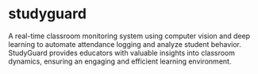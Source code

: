 # studyguard
A real-time classroom monitoring system using computer vision and deep learning to automate attendance logging and analyze student behavior. StudyGuard provides educators with valuable insights into classroom dynamics, ensuring an engaging and efficient learning environment.
